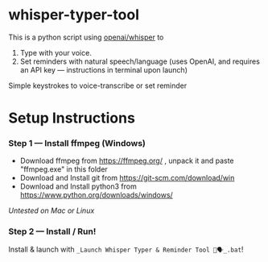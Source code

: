 # whisper-typer-tool
This is a python script using [openai/whisper](https://github.com/openai/whisper) to 
1. Type with your voice.
2. Set reminders with natural speech/language (uses OpenAI, and requires an API key — instructions in terminal upon launch)

Simple keystrokes to voice-transcribe or set reminder 

# Setup Instructions

### Step 1 — Install ffmpeg (Windows)
- Download ffmpeg from https://ffmpeg.org/ , unpack it and paste "ffmpeg.exe" in this folder
- Download and Install git from https://git-scm.com/download/win
- Download and Install python3 from https://www.python.org/downloads/windows/
    
*Untested on Mac or Linux*

### Step 2 — Install / Run!
Install & launch with `_Launch Whisper Typer & Reminder Tool 💾🗣️_.bat`!
